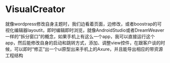 # VisualCreator
就像wordpress修改自身主题时，我们边看着页面，边修改，或者boostrap的可视化编辑器layoutit，即时编辑即时浏览，就像AndroidStudio或者DreamWeaver一样的“拆分窗口”的概念，如果手机上有这么一个app，我可以直接运行这个app，然后能修改自身的启动和跳转方式，添加、调整view控件，在跟客户谈的时候，可以即时“修正”出一个ui原型出来手机上的Axure，并且能导出相应的带资源工程结构
